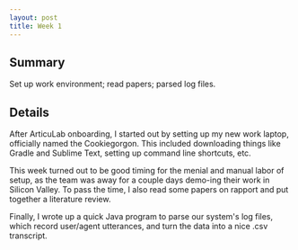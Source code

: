 ```yaml
---
layout: post
title: Week 1
---
```


## Summary
Set up work environment; read papers; parsed log files.

## Details
After ArticuLab onboarding, I started out by setting up my new work laptop,
officially named the Cookiegorgon. This included downloading things like
Gradle and Sublime Text, setting up command line shortcuts, etc.

This week turned out to be good timing for the menial and manual labor of
setup, as the team was away for a couple days demo-ing their work in
Silicon Valley. To pass the time, I also read some papers on rapport and put
together a literature review.

Finally, I wrote up a quick Java program to parse our system's log files, which
record user/agent utterances, and turn the data into a nice .csv transcript.
